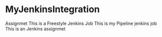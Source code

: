 # MyJenkinsIntegration
Assignmet
This is a Freestyle Jenkins Job
This is my Pipeline jenkins job
This is an Jenkins assignmet
